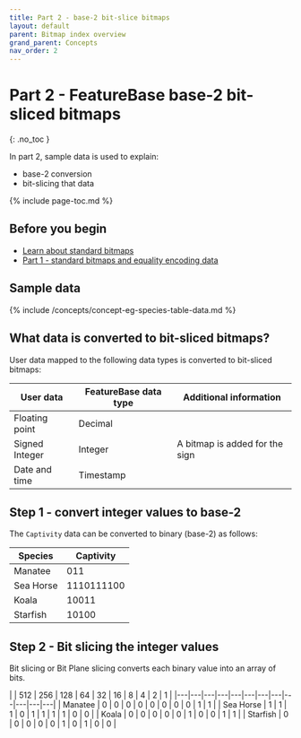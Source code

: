 ```yaml
---
title: Part 2 - base-2 bit-slice bitmaps
layout: default
parent: Bitmap index overview
grand_parent: Concepts
nav_order: 2
---
```


# Part 2 - FeatureBase base-2 bit-sliced bitmaps
{: .no_toc }

In part 2, sample data is used to explain:
* base-2 conversion
* bit-slicing that data

{% include page-toc.md %}

## Before you begin

* [Learn about standard bitmaps](/docs/concepts/concept-fb-bitmaps)
* [Part 1 - standard bitmaps and equality encoding data](/docs/concepts/concept-fb-bitmaps-pt1-standard-bitmaps)

## Sample data

{% include /concepts/concept-eg-species-table-data.md %}

## What data is converted to bit-sliced bitmaps?

User data mapped to the following data types is converted to bit-sliced bitmaps:

| User data | FeatureBase data type | Additional information |
|---|---|---|
| Floating point | Decimal |  |
| Signed Integer | Integer | A bitmap is added for the sign |
| Date and time | Timestamp |  |

## Step 1 - convert integer values to base-2

The `Captivity` data can be converted to binary (base-2) as follows:

| Species | Captivity |
|---|---|
| Manatee | 011 |
| Sea Horse | 1110111100 |
| Koala | 10011 |
| Starfish | 10100 |

## Step 2 - Bit slicing the integer values

Bit slicing or Bit Plane slicing converts each binary value into an array of bits.

|  | 512 | 256 | 128 | 64 | 32 | 16 | 8 | 4 | 2 | 1 |
|---|---|---|---|---|---|---|---|---|---|---|---|
| Manatee | 0 | 0 | 0 | 0 | 0 | 0 | 0 | 0 | 1 | 1 |
| Sea Horse | 1 | 1 | 1 | 0 | 1 | 1 | 1 | 1 | 0 | 0 |
| Koala | 0 | 0 | 0 | 0 | 0 | 1 | 0 | 0 | 1 | 1 |
| Starfish | 0 | 0 | 0 | 0 | 0 | 1 | 0 | 1 | 0 | 0 |

<!--
Content based on:
* https://www.featurebase.com/blog/bitmaps-making-real-time-analytics-real
* https://www.featurebase.com/blog/range-encoded-bitmaps
-->

